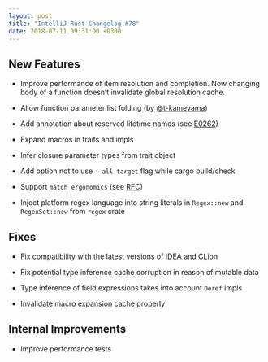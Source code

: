 ```yaml
---
layout: post
title: "IntelliJ Rust Changelog #78"
date: 2018-07-11 09:31:00 +0300
---
```



## New Features

* Improve performance of item resolution and completion. Now changing body of a function doesn’t invalidate global resolution cache.

* Allow function parameter list folding (by [@t-kameyama])

* Add annotation about reserved lifetime names (see [E0262](https://doc.rust-lang.org/error-index.html#E0262))

* Expand macros in traits and impls

* Infer closure parameter types from trait object

* Add option not to use `--all-target` flag while cargo build/check

* Support `match ergonomics` (see [RFC](https://github.com/rust-lang/rfcs/blob/master/text/2005-match-ergonomics.md))

* Inject platform regex language into string literals in `Regex::new` and `RegexSet::new` from `regex` crate

## Fixes

* Fix compatibility with the latest versions of IDEA and CLion

* Fix potential type inference cache corruption in reason of mutable data

* Type inference of field expressions takes into account `Deref` impls

* Invalidate macro expansion cache properly

## Internal Improvements

* Improve performance tests




[@t-kameyama]: https://github.com/t-kameyama
